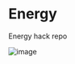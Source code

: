 # Energy
Energy hack repo

![image](https://user-images.githubusercontent.com/26600576/136650315-9027d498-71e3-4811-8834-f916e35f3815.png)
